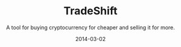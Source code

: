 ---
title: TradeShift 
subtitle: A tool for buying cryptocurrency for cheaper and selling it for more.
layout: default
modal-id: 3
date: 2014-03-02
image: verbum-usus.png
thumbnail: verbum-usus2.png
alt: image-alt
project-date: Complete #status
client: Mathematica #used
category: Information Visualization, Web Scraping, Data Analysis  #learned
description: 
p2: Know you want to enter on this downswing or exit on this upswing? Let our algorithms find the optimal turnaround point to buy or sell at for you.

---